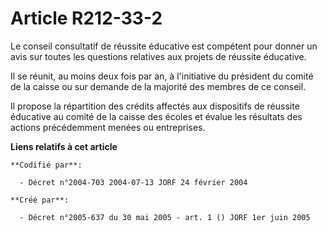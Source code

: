 # Article R212-33-2

Le conseil consultatif de réussite éducative est compétent pour donner un avis sur toutes les questions relatives aux projets
de réussite éducative.

Il se réunit, au moins deux fois par an, à l'initiative du président du comité de la caisse ou sur demande de la majorité des
membres de ce conseil.

Il propose la répartition des crédits affectés aux dispositifs de réussite éducative au comité de la caisse des écoles et
évalue les résultats des actions précédemment menées ou entreprises.

**Liens relatifs à cet article**

	**Codifié par**:

	  - Décret n°2004-703 2004-07-13 JORF 24 février 2004

	**Créé par**:

	  - Décret n°2005-637 du 30 mai 2005 - art. 1 () JORF 1er juin 2005
